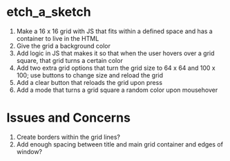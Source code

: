 # etch_a_sketch
1. Make a 16 x 16 grid with JS that fits within a defined space and has a container to live in the HTML
2. Give the grid a background color
3. Add logic in JS that makes it so that when the user hovers over a grid square, that grid turns a certain color
4. Add two extra grid options that turn the grid size to 64 x 64 and 100 x 100; use buttons to change size and reload the grid
5. Add a clear button that reloads the grid upon press
6. Add a mode that turns a grid square a random color upon mousehover

# Issues and Concerns
1. Create borders within the grid lines?
2. Add enough spacing between title and main grid container and edges of window?
